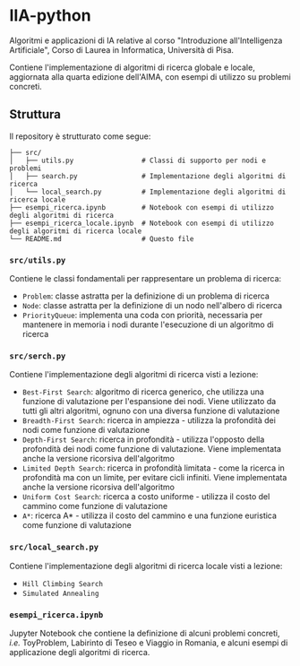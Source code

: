 # IIA-python
Algoritmi e applicazioni di IA relative al corso "Introduzione all'Intelligenza Artificiale", Corso di Laurea in Informatica, Università di Pisa.

Contiene l'implementazione di algoritmi di ricerca globale e locale, aggiornata alla quarta edizione dell'AIMA, con esempi di utilizzo su problemi concreti.

## Struttura

Il repository è strutturato come segue:

```
├── src/
│   ├── utils.py                 # Classi di supporto per nodi e problemi
│   ├── search.py                # Implementazione degli algoritmi di ricerca
│   └── local_search.py          # Implementazione degli algoritmi di ricerca locale
├── esempi_ricerca.ipynb         # Notebook con esempi di utilizzo degli algoritmi di ricerca
├── esempi_ricerca_locale.ipynb  # Notebook con esempi di utilizzo degli algoritmi di ricerca locale
└── README.md                    # Questo file
```

### ```src/utils.py```
Contiene le classi fondamentali per rappresentare un problema di ricerca:
+ ```Problem```: classe astratta per la definizione di un problema di ricerca
+ ```Node```: classe astratta per la definizione di un nodo nell'albero di ricerca
+ ```PriorityQueue```: implementa una coda con priorità, necessaria per mantenere in memoria i nodi durante l'esecuzione di un algoritmo di ricerca

### ```src/serch.py```
Contiene l'implementazione degli algoritmi di ricerca visti a lezione:
+ ```Best-First Search```: algoritmo di ricerca generico, che utilizza una funzione di valutazione per l'espansione dei nodi. Viene utilizzato da tutti gli altri algoritmi, ognuno con una diversa funzione di valutazione
+ ```Breadth-First Search```: ricerca in ampiezza - utilizza la profondità dei nodi come funzione di valutazione
+ ```Depth-First Search```: ricerca in profondità - utilizza l'opposto della profondità dei nodi come funzione di valutazione. Viene implementata anche la versione ricorsiva dell'algoritmo
+ ```Limited Depth Search```: ricerca in profondità limitata - come la ricerca in profondità ma con un limite, per evitare cicli infiniti. Viene implementata anche la versione ricorsiva dell'algoritmo
+ ```Uniform Cost Search```: ricerca a costo uniforme - utilizza il costo del cammino come funzione di valutazione
+ ```A*```: ricerca A* - utilizza il costo del cammino e una funzione euristica come funzione di valutazione

### ```src/local_search.py```
Contiene l'implementazione degli algoritmi di ricerca locale visti a lezione:
+ ```Hill Climbing Search```
+ ```Simulated Annealing```

### ```esempi_ricerca.ipynb```
Jupyter Notebook che contiene la definizione di alcuni problemi concreti, *i.e.* ToyProblem, Labirinto di Teseo e Viaggio in Romania, e alcuni esempi di applicazione degli algoritmi di ricerca.
